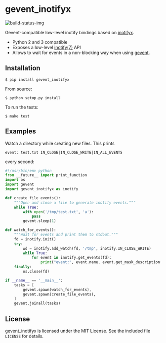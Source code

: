 # gevent_inotifyx

[![build-status-img]][build-status-url]

Gevent-compatible low-level inotify bindings based on [inotifyx].

  - Python 2 and 3 compatible
  - Exposes a low-level [inotify(7)][inotify] API
  - Allows to wait for events in a non-blocking way when using [gevent].

[inotify]: http://man7.org/linux/man-pages/man7/inotify.7.html
[inotifyx]: https://launchpad.net/inotifyx/
[gevent]: http://www.gevent.org/
[build-status-url]: https://travis-ci.org/trendels/gevent_inotifyx
[build-status-img]: https://travis-ci.org/trendels/gevent_inotifyx.svg

## Installation

    $ pip install gevent_inotifyx

From source:

    $ python setup.py install

To run the tests:

    $ make test

## Examples

Watch a directory while creating new files. This prints

    event: test.txt IN_CLOSE|IN_CLOSE_WRITE|IN_ALL_EVENTS

every second:

```python
#!/usr/bin/env python
from __future__ import print_function
import os
import gevent
import gevent_inotifyx as inotify

def create_file_events():
    """Open and close a file to generate inotify events."""
    while True:
        with open('/tmp/test.txt', 'a'):
            pass
        gevent.sleep(1)

def watch_for_events():
    """Wait for events and print them to stdout."""
    fd = inotify.init()
    try:
        wd = inotify.add_watch(fd, '/tmp', inotify.IN_CLOSE_WRITE)
        while True:
            for event in inotify.get_events(fd):
                print("event:", event.name, event.get_mask_description())
    finally:
        os.close(fd)

if __name__ == '__main__':
    tasks = [
        gevent.spawn(watch_for_events),
        gevent.spawn(create_file_events),
    ]
    gevent.joinall(tasks)
```

## License

gevent_inotifyx is licensed under the MIT License. See the included file `LICENSE` for details.
